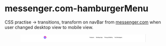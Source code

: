 # messenger.com-hamburgerMenu

CSS practise -> transitions, transform on navBar from <a href="https://www.messenger.com/">messenger.com</a> when user changed desktop view to mobile view.

<p align="center">
  <img src="https://github.com/matthew-clay/messenger.com-hamburgerMenu/blob/main/messengerNavBar.png" width="80%" title="preview-messenger.com">
</p>
